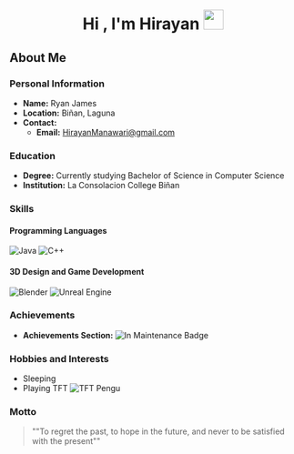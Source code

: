 
<h1 align="center"><b>Hi , I'm Hirayan </b><img src="https://media.giphy.com/media/hvRJCLFzcasrR4ia7z/giphy.gif" width="35"></h1>
<!--  -->

## About Me

### Personal Information
- **Name:** Ryan James
- **Location:** Biñan, Laguna
- **Contact:** 
  - **Email:** HirayanManawari@gmail.com

### Education
- **Degree:** Currently studying Bachelor of Science in Computer Science
- **Institution:** La Consolacion College Biñan

### Skills
#### Programming Languages
![Java](https://img.shields.io/badge/Java-007396?style=flat&logo=java&logoColor=white) ![C++](https://img.shields.io/badge/C%2B%2B-00599C?style=flat&logo=c%2B%2B&logoColor=white)

#### 3D Design and Game Development
![Blender](https://img.shields.io/badge/Blender-F5792A?style=flat&logo=blender&logoColor=white) ![Unreal Engine](https://img.shields.io/badge/Unreal%20Engine-0E1128?style=flat&logo=unrealengine&logoColor=white)


### Achievements
- **Achievements Section:** ![In Maintenance Badge](https://img.shields.io/badge/status-in%20maintenance-yellow?style=flat)

### Hobbies and Interests
- Sleeping
- Playing TFT ![TFT Pengu](https://media.tenor.com/wHHP6rH70dwAAAAi/amazed-pengu.gif)

### Motto
> ""To regret the past, to hope in the future, and never to be satisfied with the present""
